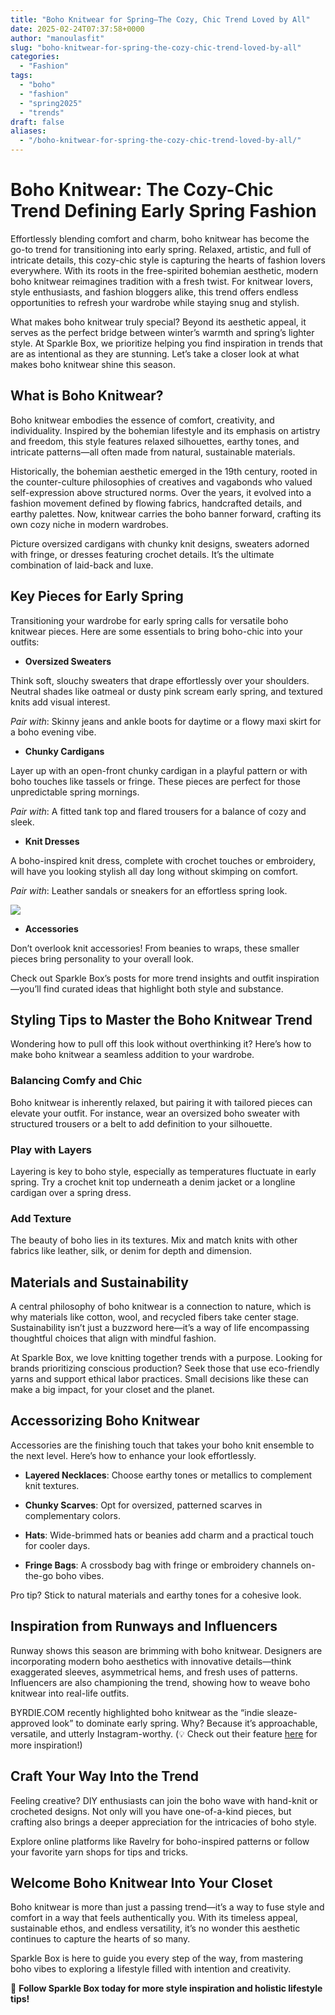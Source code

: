 ```yaml
---
title: "Boho Knitwear for Spring—The Cozy, Chic Trend Loved by All"
date: 2025-02-24T07:37:58+0000
author: "manoulasfit"
slug: "boho-knitwear-for-spring-the-cozy-chic-trend-loved-by-all"
categories:
  - "Fashion"
tags:
  - "boho"
  - "fashion"
  - "spring2025"
  - "trends"
draft: false
aliases:
  - "/boho-knitwear-for-spring-the-cozy-chic-trend-loved-by-all/"
---
```

# Boho Knitwear: The Cozy-Chic Trend Defining Early Spring Fashion

Effortlessly blending comfort and charm, boho knitwear has become the go-to trend for transitioning into early spring. Relaxed, artistic, and full of intricate details, this cozy-chic style is capturing the hearts of fashion lovers everywhere. With its roots in the free-spirited bohemian aesthetic, modern boho knitwear reimagines tradition with a fresh twist. For knitwear lovers, style enthusiasts, and fashion bloggers alike, this trend offers endless opportunities to refresh your wardrobe while staying snug and stylish.

What makes boho knitwear truly special? Beyond its aesthetic appeal, it serves as the perfect bridge between winter’s warmth and spring’s lighter style. At Sparkle Box, we prioritize helping you find inspiration in trends that are as intentional as they are stunning. Let’s take a closer look at what makes boho knitwear shine this season.

## What is Boho Knitwear?

Boho knitwear embodies the essence of comfort, creativity, and individuality. Inspired by the bohemian lifestyle and its emphasis on artistry and freedom, this style features relaxed silhouettes, earthy tones, and intricate patterns—all often made from natural, sustainable materials.

Historically, the bohemian aesthetic emerged in the 19th century, rooted in the counter-culture philosophies of creatives and vagabonds who valued self-expression above structured norms. Over the years, it evolved into a fashion movement defined by flowing fabrics, handcrafted details, and earthy palettes. Now, knitwear carries the boho banner forward, crafting its own cozy niche in modern wardrobes.

Picture oversized cardigans with chunky knit designs, sweaters adorned with fringe, or dresses featuring crochet details. It’s the ultimate combination of laid-back and luxe.

## Key Pieces for Early Spring

Transitioning your wardrobe for early spring calls for versatile boho knitwear pieces. Here are some essentials to bring boho-chic into your outfits:

- **Oversized Sweaters**

Think soft, slouchy sweaters that drape effortlessly over your shoulders. Neutral shades like oatmeal or dusty pink scream early spring, and textured knits add visual interest.

*Pair with*: Skinny jeans and ankle boots for daytime or a flowy maxi skirt for a boho evening vibe.

- **Chunky Cardigans**

Layer up with an open-front chunky cardigan in a playful pattern or with boho touches like tassels or fringe. These pieces are perfect for those unpredictable spring mornings.

*Pair with*: A fitted tank top and flared trousers for a balance of cozy and sleek.

- **Knit Dresses**

A boho-inspired knit dress, complete with crochet touches or embroidery, will have you looking stylish all day long without skimping on comfort.

*Pair with*: Leather sandals or sneakers for an effortless spring look.

![](/Jasper_2025-02-24T073A353A34.253Z_upscaled-1024x1024.webp)

- **Accessories**

Don’t overlook knit accessories! From beanies to wraps, these smaller pieces bring personality to your overall look.

Check out Sparkle Box’s posts for more trend insights and outfit inspiration—you’ll find curated ideas that highlight both style and substance.

## Styling Tips to Master the Boho Knitwear Trend

Wondering how to pull off this look without overthinking it? Here’s how to make boho knitwear a seamless addition to your wardrobe.

### Balancing Comfy and Chic

Boho knitwear is inherently relaxed, but pairing it with tailored pieces can elevate your outfit. For instance, wear an oversized boho sweater with structured trousers or a belt to add definition to your silhouette.

### Play with Layers

Layering is key to boho style, especially as temperatures fluctuate in early spring. Try a crochet knit top underneath a denim jacket or a longline cardigan over a spring dress.

### Add Texture

The beauty of boho lies in its textures. Mix and match knits with other fabrics like leather, silk, or denim for depth and dimension.

## Materials and Sustainability

A central philosophy of boho knitwear is a connection to nature, which is why materials like cotton, wool, and recycled fibers take center stage. Sustainability isn’t just a buzzword here—it’s a way of life encompassing thoughtful choices that align with mindful fashion.

At Sparkle Box, we love knitting together trends with a purpose. Looking for brands prioritizing conscious production? Seek those that use eco-friendly yarns and support ethical labor practices. Small decisions like these can make a big impact, for your closet and the planet.

## Accessorizing Boho Knitwear

Accessories are the finishing touch that takes your boho knit ensemble to the next level. Here’s how to enhance your look effortlessly.

- **Layered Necklaces**: Choose earthy tones or metallics to complement knit textures.

- **Chunky Scarves**: Opt for oversized, patterned scarves in complementary colors.

- **Hats**: Wide-brimmed hats or beanies add charm and a practical touch for cooler days.

- **Fringe Bags**: A crossbody bag with fringe or embroidery channels on-the-go boho vibes.

Pro tip? Stick to natural materials and earthy tones for a cohesive look.

## Inspiration from Runways and Influencers

Runway shows this season are brimming with boho knitwear. Designers are incorporating modern boho aesthetics with innovative details—think exaggerated sleeves, asymmetrical hems, and fresh uses of patterns. Influencers are also championing the trend, showing how to weave boho knitwear into real-life outfits.

BYRDIE.COM recently highlighted boho knitwear as the “indie sleaze-approved look” to dominate early spring. Why? Because it’s approachable, versatile, and utterly Instagram-worthy. (💡 Check out their feature [here](http://byrdie.com) for more inspiration!)

## Craft Your Way Into the Trend

Feeling creative? DIY enthusiasts can join the boho wave with hand-knit or crocheted designs. Not only will you have one-of-a-kind pieces, but crafting also brings a deeper appreciation for the intricacies of boho style.

Explore online platforms like Ravelry for boho-inspired patterns or follow your favorite yarn shops for tips and tricks.

## Welcome Boho Knitwear Into Your Closet

Boho knitwear is more than just a passing trend—it’s a way to fuse style and comfort in a way that feels authentically you. With its timeless appeal, sustainable ethos, and endless versatility, it’s no wonder this aesthetic continues to capture the hearts of so many.

Sparkle Box is here to guide you every step of the way, from mastering boho vibes to exploring a lifestyle filled with intention and creativity.

🌟 **Follow Sparkle Box today for more style inspiration and holistic lifestyle tips!**